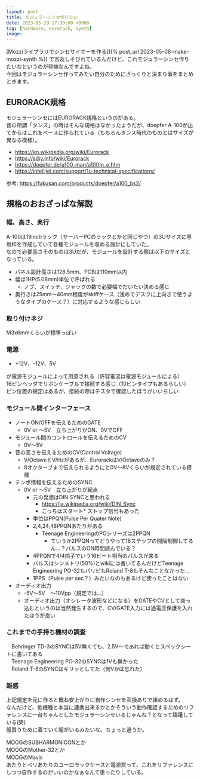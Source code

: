 ```yaml
---
layout: post
title: モジュラーシンセ作りたい
date: 2023-05-29 17:30:00 +0900
tag: [hardware, eurorack, synth]
image: 
---
```


[Mozziライブラリでシンセサイザーを作る]({% post_url 2023-05-08-make-mozzi-synth %}) で言及しそびれているんだけど、これモジュラーシンセ作りたいなというのが発端なんですよね。  
今回はモジュラーシンセ作ってみたい自分のためにざっくりと決まり事をまとめときます。  

## EURORACK規格
モジュラーシンセにはEURORACK規格というのがある。  
昔の所謂「タンス」の時はそんな規格はなかったようだが、doepfer A-100が出てからはこれをベースに作られている（もちろんタンス時代のものとはサイズが異なる模様）。  

* https://en.wikipedia.org/wiki/Eurorack
* https://sdiy.info/wiki/Eurorack
* https://doepfer.de/a100_man/a100m_e.htm
* https://intellijel.com/support/1u-technical-specifications/

参考: https://fukusan.com/products/doepfer/a100_bs2/

## 規格のおおざっぱな解説

### 幅、高さ、奥行

A-100は19inchラック（サーバーPCのラックとかと同じやつ）の3Uサイズに専用枠を作成していて各種モジュールを収める設計にしていた。  
なので必要高さそのものは3Uだが、モジュールを設計する際は以下のサイズとなっている。  

* パネル設計高さは128.5mm、PCBは110mm以内
* 幅は1HP(5.08mm)単位で呼ばれる
  * ノブ、スイッチ、ジャックの数で必要幅でだいたい決める感じ
* 奥行きは25mm～40mm程度がskiffケース（浅めでデスクに上向きで使うようなタイプのケース？）に対応するような感じらしい

### 取り付けネジ

M3x6mmくらいが標準っぽい

### 電源

* +12V、-12V、5V

が電源モジュールによって用意される（許容電流は電源モジュールによる）  
16ピンヘッダでリボンケーブルで接続する感じ（10ピンタイプもあるらしい）  
ピン位置の規定はあるが、接続の際はテスタで確認したほうがいいらしい  

### モジュール間インターフェース

* ノートON/OFFを伝えるためのGATE  
	* 0V or ～5V　立ち上がりがON、0VでOFF  
* モジュール間のコントロールを伝えるためのCV  
	* 0V～5V  
* 音の高さを伝えるためのCV(Control Voltage)  
	* V/OctaveとV/Hzがあるが、EurorackはV/Octaveのみ？  
	* 8オクターブまで伝えられるようにと0V～8Vくらいが規定されている模様  
* テンポ情報を伝えるためのSYNC  
	* 0V or ～5V　立ち上がりが起点  
		* 元の発想はDIN SYNCと思われる  
			* https://ja.wikipedia.org/wiki/DIN_Sync  
			* こっちはスタート* ストップ信号もあった  
		* 単位はPPQN(Pulse Per Quater Note)  
		* 2,4,24,48PPQNあたりがある  
			* Teenage EngineeringのPOシリーズは2PPQN  
				* ていうか2PPQNってどうやって16ステップの間隔制御してるん…？パルスのON時間読んでいる？  
		* 4PPQNで4/4拍子でいう16ビート相当のパルスが来る  
		* パルスはシンメトリ(50%)とwikiには書いてるんだけどTeenage Engineering PO-32もパリピもRoland T-8もそんなことなかった…  
		* 1PPS（Pulse per sec？）みたいなのもあるけど使ったことはない  
* オーディオ出力  
	* -5V～5V　～10Vpp（規定では…）  
	* オーディオ出力（オシレータ波形などになる）をGATEやCVとして突っ込むというのは当然発生するので、CV/GATE入力には過電圧保護を入れたほうが良い  

### これまでの手持ち機材の調査
　Behringer TD-3のSYNCは5V無くても、2.5V～であれば動くとスペックシートに書いてある  
　Teenage Engineering PO-32のSYNCは1Vも無かった  
　Roland T-8のSYNCはキリッとしてた（何Vかは忘れた）  

### 雑感
上記規定を元に作ると概ね安上がりに自作シンセを互換ありで組めるはず。  
なんだけど、他機種と本当に連携出来るかとかそういう動作確認するためのリファレンスに一台ちゃんとしたモジュラーシンセいるじゃんね？となって躊躇している(笑)  
服買うために着ていく服がいるみたいな。ちょっと違うか。  

MOOGのSUBHARMONICONとか  
MOOGのMother-32とか  
MOOGのMavis  
あたりとベリあたりのユーロラックケースと電源買って、これをリファレンスにしつつ自作するのがいいのかなぁなんて思ったりしている。  

